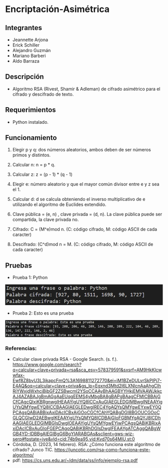 # Encriptación-Asimétrica

## Integrantes

- Jeannette Arjona
- Erick Schiller
- Alejandro Guzmán
- Mariano Barberi
- Aldo Barraza

## Descripción

- Algoritmo RSA (Rivest, Shamir & Adleman) de cifrado asimétrico para el cifrado y descifrado de texto.

## Requerimientos

- Python instalado.

## Funcionamiento

1. Elegir p y q: dos números aleatorios, ambos deben de ser números primos y distintos.

2. Calcular n: n = p * q.

3. Calcular z: z = (p - 1) * (q - 1)

4. Elegir e: número aleatorio y que el mayor común divisor entre e y z sea el 1.

5. Calcular d: d se calcula obteniendo el inverso multiplicativo de e utilizando el algoritmo de Euclides extendido.

6. Clave pública = (e, n) , clave privada = (d, n). La clave pública puede ser compartida, la clave privada no.

7. Cifrado: C = (M^e)mod n. (C: código cifrado, M: código ASCII de cada caracter)

8. Descifrado: (C^d)mod n = M. (C: código cifrado, M: código ASCII de cada caracter)

## Pruebas

- Prueba 1: Python

![Prueba1](/Prueba1.png)

- Prueba 2: Esto es una prueba

![Prueba1](/Prueba2.png)

### Referencias:

- Calcular clave privada RSA - Google Search. (s. f.). https://www.google.com/search?q=calcular+clave+privada+rsa&sca_esv=578379591&sxsrf=AM9HkKlcwwfax-Ewf8Z8bvU3L3ikapcFmQ%3A1698811272770&ei=iM1BZeDULvrSkPIPj7-E4AQ&oq=calcular+clave+priva&gs_lp=Egxnd3Mtd2l6LXNlcnAaAhgCIhRjYWxjdWxhciBjbGF2ZSBwcml2YSoCCAAyBhAAGBYYHkjEMVAAWJkkcAJ4AZABAJgBmAGgAaEUqgEEMS4yMbgBA8gBAPgBAagCFMICBBAjGCfCAgcQIxiKBRgnwgIHEAAYigUYQ8ICCxAuGIAEGLEDGIMBwgINEAAYigUYsQMYgwEYQ8ICCBAAGIAEGLEDwgIREC4YgAQYsQMYgwEYxwEY0QPCAgsQABiABBixAxiDAcICBxAjGOoCGCfCAhYQABgDGI8BGOUCGOoCGLQCGIwD2AEBwgIKEAAYigUYsQMYQ8ICDBAjGIoFGBMYgAQYJ8ICDhAAGIAEGLEDGIMBGIsDwgIOEAAYigUYsQMYgwEYiwPCAgsQABiKBRixAxiDAcICBxAuGIoFGEPCAgoQABiKBRhDGIsDwgIFEAAYgATCAggQABgWGB4YD-IDBBgAIEGIBgG6BgYIARABGAs&sclient=gws-wiz-serp#fpstate=ive&vld=cid:74b9ea95,vid:Kvd70s64MIU,st:0
- Córdoba, D. (2023, 14 febrero). RSA: ¿Cómo funciona este algoritmo de cifrado? Junco TIC. https://juncotic.com/rsa-como-funciona-este-algoritmo/
- pdf: https://cs.uns.edu.ar/~ldm/data/ss/info/ejemplo-rsa.pdf